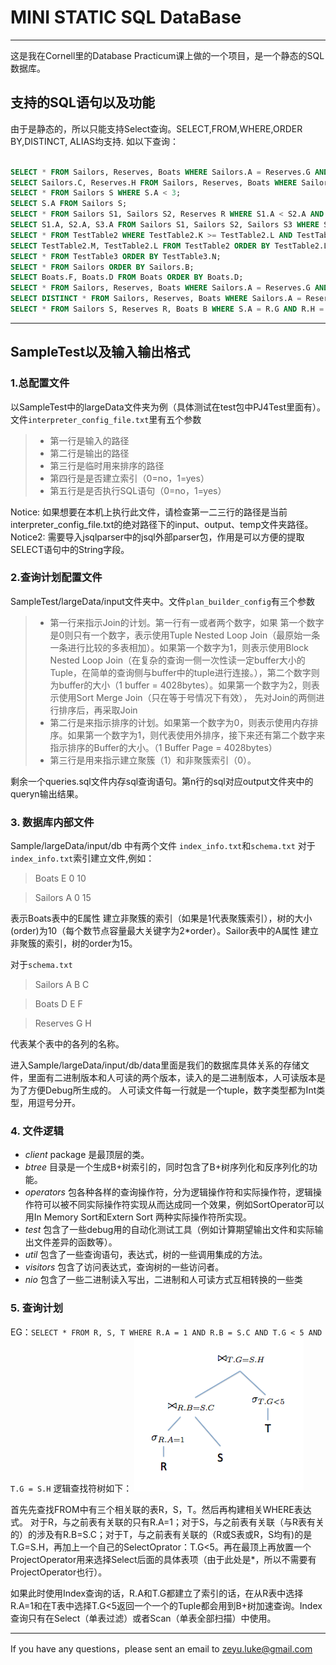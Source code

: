 # MINI STATIC SQL DataBase

------

这是我在Cornell里的Database Practicum课上做的一个项目，是一个静态的SQL数据库。
## 支持的SQL语句以及功能
由于是静态的，所以只能支持Select查询。SELECT,FROM,WHERE,ORDER BY,DISTINCT, ALIAS均支持.
如以下查询：
```sql

SELECT * FROM Sailors, Reserves, Boats WHERE Sailors.A = Reserves.G AND Reserves.H = Boats.D;
SELECT Sailors.C, Reserves.H FROM Sailors, Reserves, Boats WHERE Sailors.A = Reserves.G AND Reserves.H = Boats.D AND Sailors.B < 150;
SELECT * FROM Sailors S WHERE S.A < 3;
SELECT S.A FROM Sailors S;
SELECT * FROM Sailors S1, Sailors S2, Reserves R WHERE S1.A < S2.A AND S1.A = R.G;
SELECT S1.A, S2.A, S3.A FROM Sailors S1, Sailors S2, Sailors S3 WHERE S1.A < S2.A AND S2.A < S3.A AND S3.A < 5;
SELECT * FROM TestTable2 WHERE TestTable2.K >= TestTable2.L AND TestTable2.L <= TestTable2.M; 
SELECT TestTable2.M, TestTable2.L FROM TestTable2 ORDER BY TestTable2.L;
SELECT * FROM TestTable3 ORDER BY TestTable3.N;
SELECT * FROM Sailors ORDER BY Sailors.B;
SELECT Boats.F, Boats.D FROM Boats ORDER BY Boats.D;
SELECT * FROM Sailors, Reserves, Boats WHERE Sailors.A = Reserves.G AND Reserves.H = Boats.D ORDER BY Sailors.C;
SELECT DISTINCT * FROM Sailors, Reserves, Boats WHERE Sailors.A = Reserves.G AND Reserves.H = Boats.D ORDER BY Sailors.C, Boats.F;
SELECT * FROM Sailors S, Reserves R, Boats B WHERE S.A = R.G AND R.H = B.D ORDER BY S.C;

```
------
## SampleTest以及输入输出格式
### 1.总配置文件
以SampleTest中的largeData文件夹为例（具体测试在test包中PJ4Test里面有）。文件`interpreter_config_file.txt`里有五个参数
> * 第一行是输入的路径
> * 第二行是输出的路径
> * 第三行是临时用来排序的路径
> * 第四行是是否建立索引（0=no，1=yes）
> * 第五行是是否执行SQL语句（0=no，1=yes）

Notice: 如果想要在本机上执行此文件，请检查第一二三行的路径是当前interpreter_config_file.txt的绝对路径下的input、output、temp文件夹路径。
Notice2: 需要导入jsqlparser中的jsql外部parser包，作用是可以方便的提取SELECT语句中的String字段。

### 2.查询计划配置文件
SampleTest/largeData/input文件夹中。文件`plan_builder_config`有三个参数
> * 第一行来指示Join的计划。第一行有一或者两个数字，如果 第一个数字是0则只有一个数字，表示使用Tuple Nested Loop Join（最原始一条一条进行比较的多表相加）。如果第一个数字为1，则表示使用Block Nested Loop Join（在复杂的查询一侧一次性读一定buffer大小的Tuple，在简单的查询侧与buffer中的tuple进行连接。），第二个数字则为buffer的大小（1 buffer = 4028bytes）。如果第一个数字为2，则表示使用Sort Merge Join（只在等于号情况下有效）， 先对Join的两侧进行排序后，再采取Join
> * 第二行是来指示排序的计划。如果第一个数字为0，则表示使用内存排序。如果第一个数字为1，则代表使用外排序，接下来还有第二个数字来指示排序的Buffer的大小。（1 Buffer Page = 4028bytes）
> * 第三行是用来指示建立聚簇（1）和非聚簇索引（0）。

剩余一个queries.sql文件内存sql查询语句。第n行的sql对应output文件夹中的queryn输出结果。
### 3. 数据库内部文件
Sample/largeData/input/db 中有两个文件 `index_info.txt`和`schema.txt`
对于`index_info.txt`索引建立文件,例如：
>Boats E 0 10

>Sailors A 0 15

表示Boats表中的E属性 建立非聚簇的索引（如果是1代表聚簇索引），树的大小(order)为10（每个数节点容量最大关键字为2*order）。Sailor表中的A属性 建立非聚簇的索引，树的order为15。

对于`schema.txt`
>Sailors A B C

>Boats D E F

>Reserves G H

代表某个表中的各列的名称。

进入Sample/largeData/input/db/data里面是我们的数据库具体关系的存储文件，里面有二进制版本和人可读的两个版本，读入的是二进制版本，人可读版本是为了方便Debug所生成的。
人可读文件每一行就是一个tuple，数字类型都为Int类型，用逗号分开。

### 4. 文件逻辑 
*  _client_ package 是最顶层的类。
*  _btree_ 目录是一个生成B+树索引的，同时包含了B+树序列化和反序列化的功能。
*  _operators_ 包各种各样的查询操作符，分为逻辑操作符和实际操作符，逻辑操作符可以被不同实际操作符实现从而达成同一个效果，例如SortOperator可以用In Memory Sort和Extern Sort 两种实际操作符所实现。
*  _test_ 包含了一些debug用的自动化测试工具（例如计算期望输出文件和实际输出文件差异的函数等）。
*  _util_ 包含了一些查询语句，表达式，树的一些调用集成的方法。
*  _visitors_ 包含了访问表达式，查询树的一些访问者。
*  _nio_ 包含了一些二进制读入写出，二进制和人可读方式互相转换的一些类

### 5. 查询计划
EG：`SELECT * FROM R, S, T WHERE R.A = 1 AND R.B = S.C AND T.G < 5 AND T.G = S.H`
逻辑查找符树如下：
![LogicOperatorTree](https://github.com/lzyLuke/MINI-STATIC-SQL/blob/master/pic/LogicOperatorTree.png)

首先先查找FROM中有三个相关联的表R，S，T。然后再构建相关WHERE表达式。
对于R，与之前表有关联的只有R.A=1；对于S，与之前表有关联（与R表有关的）的涉及有R.B=S.C；对于T，与之前表有关联的（R或S表或R，S均有)的是T.G=S.H，再加上一个自己的SelectOprator：T.G<5。再在最顶上再放置一个ProjectOperator用来选择Select后面的具体表项（由于此处是*，所以不需要有ProjectOperator也行）。

如果此时使用Index查询的话，R.A和T.G都建立了索引的话，在从R表中选择R.A=1和在T表中选择T.G<5返回一个一个的Tuple都会用到B+树加速查询。Index查询只有在Select（单表过滤）或者Scan（单表全部扫描）中使用。

------

If you have any questions，please sent an email to zeyu.luke@gmail.com

